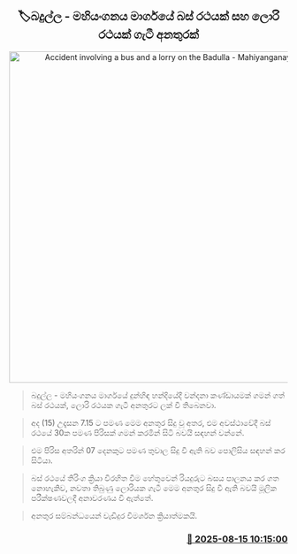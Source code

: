 <p align='center'><b><h2 align='center' title='Accident involving a bus and a lorry on the Badulla - Mahiyanganaya road'>🏷බදුල්ල - මහියංගනය මාර්ගයේ බස් රථයක් සහ ලොරි රථයක් ගැටී අනතුරක්</h2></b></p>
<p align='center'><img src='https://helakuru.sgp1.cdn.digitaloceanspaces.com/esana/images/lib/badulla-acciddent-jm.jpg' width='600' alt='Accident involving a bus and a lorry on the Badulla - Mahiyanganaya road'></p>

> බදුල්ල - මහියංගනය මාර්ගයේ දුන්හිඳ හන්දියේදී වන්දනා කණ්ඩායමක් ගමන් ගත් බස් රථයක්, ලොරි රථයක ගැටී අනතුරට ලක් වී තිබෙනවා.

> අද (15) උදෑසන 7.15 ට පමණ මෙම අනතුර සිදු වූ අතර, එම අවස්ථාවේදී බස් රථයේ 30ක පමණ පිරිසක් ගමන් කරමින් සිටි බවයි සඳහන් වන්නේ.

> එම පිරිස අතරින් 07 දෙනකුට පමණ තුවාල සිදු වී ඇති බව පොලිසිය සඳහන් කර සිටියා.

> බස් රථයේ තිරිංග ක්‍රියා විරහිත වීම හේතුවෙන් රියදුරුට බසය පාලනය කර ගත නොහැකිව, නවතා තිබුණු ලොරියක ගැටී මෙම අනතුර සිදු වී ඇති බවයි මූලික පරීක්ෂණවලදී අනාවරණය වී ඇත්තේ.

> අනතුර සම්බන්ධයෙන් වැඩිදුර විමර්ශන ක්‍රියාත්මකයි.



<h3 align='right'><a href='https://www.helakuru.lk/esana/p/112724/'>📅 2025-08-15 10:15:00</a></h3>
